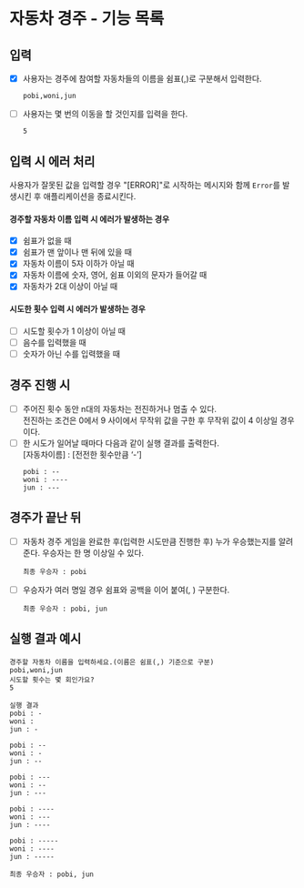 # 자동차 경주 - 기능 목록

## 입력

- [x] 사용자는 경주에 참여할 자동차들의 이름을 쉼표(,)로 구분해서 입력한다.
  ```
  pobi,woni,jun
  ```
- [ ] 사용자는 몇 번의 이동을 할 것인지를 입력을 한다.
  ```
  5
  ```

## 입력 시 에러 처리

사용자가 잘못된 값을 입력할 경우 "[ERROR]"로 시작하는 메시지와 함께 `Error`를 발생시킨 후 애플리케이션을 종료시킨다.

#### 경주할 자동차 이름 입력 시 에러가 발생하는 경우

- [x] 쉼표가 없을 때
- [x] 쉼표가 맨 앞이나 맨 뒤에 있을 때
- [x] 자동차 이름이 5자 이하가 아닐 때
- [x] 자동차 이름에 숫자, 영어, 쉼표 이외의 문자가 들어갈 때
- [x] 자동차가 2대 이상이 아닐 때

#### 시도한 횟수 입력 시 에러가 발생하는 경우

- [ ] 시도할 횟수가 1 이상이 아닐 때
- [ ] 음수를 입력했을 때
- [ ] 숫자가 아닌 수를 입력했을 때

## 경주 진행 시

- [ ] 주어진 횟수 동안 n대의 자동차는 전진하거나 멈출 수 있다.  
       전진하는 조건은 0에서 9 사이에서 무작위 값을 구한 후 무작위 값이 4 이상일 경우이다.
- [ ] 한 시도가 일어날 때마다 다음과 같이 실행 결과를 출력한다.  
       [자동차이름] : [전전한 횟수만큼 ‘-’]
  ```
  pobi : --
  woni : ----
  jun : ---
  ```

## 경주가 끝난 뒤

- [ ] 자동차 경주 게임을 완료한 후(입력한 시도만큼 진행한 후) 누가 우승했는지를 알려준다. 우승자는 한 명 이상일 수 있다.
  ```
  최종 우승자 : pobi
  ```
- [ ] 우승자가 여러 명일 경우 쉼표와 공백을 이어 붙여(, ) 구분한다.
  ```
  최종 우승자 : pobi, jun
  ```

## **실행 결과 예시**

```
경주할 자동차 이름을 입력하세요.(이름은 쉼표(,) 기준으로 구분)
pobi,woni,jun
시도할 횟수는 몇 회인가요?
5

실행 결과
pobi : -
woni :
jun : -

pobi : --
woni : -
jun : --

pobi : ---
woni : --
jun : ---

pobi : ----
woni : ---
jun : ----

pobi : -----
woni : ----
jun : -----

최종 우승자 : pobi, jun
```
